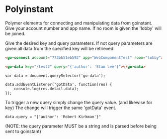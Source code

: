 Polyinstant
==========

Polymer elements for connecting and manipulating data from goinstant.
Give your account number and app name. If no room is given the 'lobby' will be joined.

Give the desired key and query parameters. If not query parameters are given all data from the specified key will be retrieved.

```HTML
<go-connect account="773bb51eb592" app="WebComponentTest" room="lobby"></go-connect>

<go-data key="/test2" query="{'author': 'Stan Lee'}"></go-data>
```

```JS
var data = document.querySelector('go-data');

data.addEventListener('gotData', function(res) {
    console.log(res.detail.data);
});

```

To trigger a new query simply change the query value. (and likewise for key)
The change will trigger the same 'gotData' event.
```JS
data.query = "{'author': 'Robert Kirkman'}"
```
(NOTE: the query parameter MUST be a string and is parsed before being sent to goinstant)
